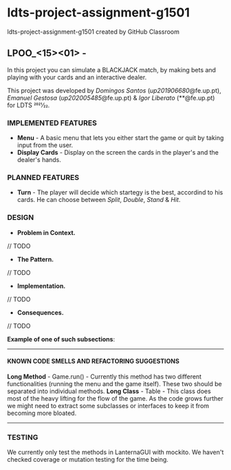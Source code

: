 # ldts-project-assignment-g1501
ldts-project-assignment-g1501 created by GitHub Classroom

## LPOO_<15><01> - <BLACKJACK>

In this project you can simulate a BLACKJACK match, by making bets and playing with your cards and an interactive dealer.

This project was developed by *Domingos Santos* (*up201906680*@fe.up.pt), *Emanuel Gestosa* (*up202005485*@fe.up.pt) & *Igor Liberato* (**@fe.up.pt) for LDTS 2021⁄22.

### IMPLEMENTED FEATURES

- **Menu** - A basic menu that lets you either start the game or quit by taking input from the user.
- **Display Cards** - Display on the screen the cards in the player's and the dealer's hands.

### PLANNED FEATURES
  
- **Turn** - The player will decide which startegy is the best, accordind to his cards. He can choose between *Split*, *Double*, *Stand* & *Hit*.

### DESIGN

- **Problem in Context.** 
  
// TODO
  
- **The Pattern.** 
  
// TODO
  
- **Implementation.** 
  
// TODO
- **Consequences.** 
  
// TODO

**Example of one of such subsections**:

------

#### KNOWN CODE SMELLS AND REFACTORING SUGGESTIONS

**Long Method** - Game.run() - Currently this method has two different functionalities (running the menu and the game itself). These two should be separated into individual methods.
**Long Class** - Table - This class does most of the heavy lifting for the flow of the game. As the code grows further we might need to extract some subclasses or interfaces to keep it from becoming more bloated.

------

### TESTING
  
We currently only test the methods in LanternaGUI with mockito. We haven't checked coverage or mutation testing for the time being.
